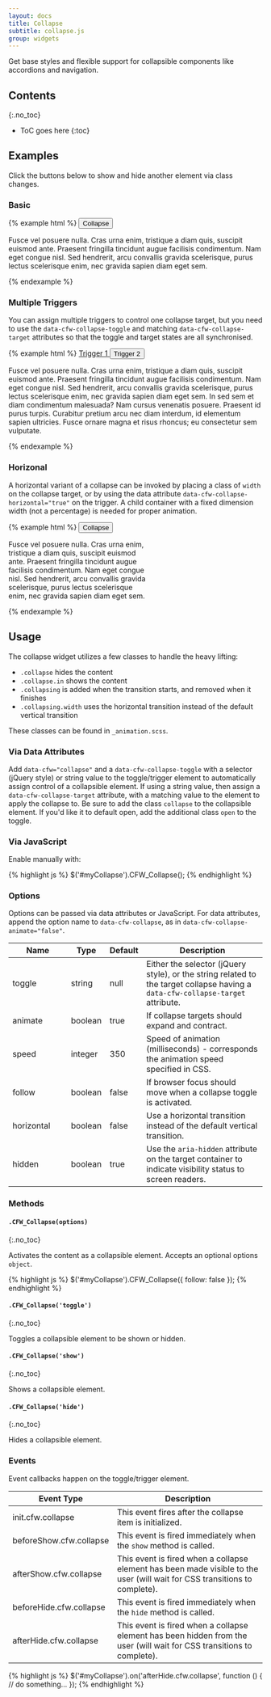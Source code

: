 ```yaml
---
layout: docs
title: Collapse
subtitle: collapse.js
group: widgets
---
```


Get base styles and flexible support for collapsible components like accordions and navigation.

## Contents
{:.no_toc}

* ToC goes here
{:toc}

## Examples

Click the buttons below to show and hide another element via class changes.

### Basic

{% example html %}
<button type="button" class="btn btn-outline-primary" data-cfw="collapse" data-cfw-collapse-toggle="collapseEx1">Collapse <span class="caret"></span></button>
<div class="collapse" data-cfw-collapse-target="collapseEx1">
    <p>Fusce vel posuere nulla. Cras urna enim, tristique a diam quis, suscipit euismod ante. Praesent fringilla tincidunt augue facilisis condimentum. Nam eget congue nisl. Sed hendrerit, arcu convallis gravida scelerisque, purus lectus scelerisque enim, nec gravida sapien diam eget sem.</p>
</div>
{% endexample %}


### Multiple Triggers

You can assign multiple triggers to control one collapse target, but you need to use the `data-cfw-collapse-toggle` and matching `data-cfw-collapse-target` attributes so that the toggle and target states are all synchronised.

{% example html %}
<a href="#" role="button" class="btn btn-outline-primary" data-cfw="collapse" data-cfw-collapse-toggle="multi-collapse">Trigger 1 <span class="caret"></span></a>
<button type="button" class="btn btn-outline-primary" data-cfw="collapse" data-cfw-collapse-toggle="multi-collapse">Trigger 2 <span class="caret"></span></button>
<div data-cfw-collapse-target="multi-collapse">
    <p>Fusce vel posuere nulla. Cras urna enim, tristique a diam quis, suscipit euismod ante. Praesent fringilla tincidunt augue facilisis condimentum. Nam eget congue nisl. Sed hendrerit, arcu convallis gravida scelerisque, purus lectus scelerisque enim, nec gravida sapien diam eget sem. In sed sem et diam condimentum malesuada? Nam cursus venenatis posuere. Praesent id purus turpis. Curabitur pretium arcu nec diam interdum, id elementum sapien ultricies. Fusce ornare magna et risus rhoncus; eu consectetur sem vulputate.</p>
</div>
{% endexample %}

### Horizonal

A horizontal variant of a collapse can be invoked by placing a class of `width` on the collapse target, or by using the data attribute `data-cfw-collapse-horizontal="true"` on the trigger.  A child container with a fixed dimension width (not a percentage) is needed for proper animation.

{% example html %}
<button type="button" class="btn btn-outline-primary" data-cfw="collapse" data-cfw-collapse-toggle="collapseEx2" data-cfw-collapse-horizontal="true">Collapse <span class="caret"></span></button>
<div class="collapse width" data-cfw-collapse-target="collapseEx2">
    <div style="width: 20em">
        <p>Fusce vel posuere nulla. Cras urna enim, tristique a diam quis, suscipit euismod ante. Praesent fringilla tincidunt augue facilisis condimentum. Nam eget congue nisl. Sed hendrerit, arcu convallis gravida scelerisque, purus lectus scelerisque enim, nec gravida sapien diam eget sem.</p>
    </div>
</div>
{% endexample %}

## Usage

The collapse widget utilizes a few classes to handle the heavy lifting:

* `.collapse` hides the content
* `.collapse.in` shows the content
* `.collapsing` is added when the transition starts, and removed when it finishes
* `.collapsing.width` uses the horizontal transition instead of the default vertical transition

These classes can be found in `_animation.scss`.

### Via Data Attributes

Add `data-cfw="collapse"` and a `data-cfw-collapse-toggle` with a selector (jQuery style) or string value to the toggle/trigger element to automatically assign control of a collapsible element.
If using a string value, then assign a `data-cfw-collapse-target` attribute, with a matching value to the element to apply the collapse to.
Be sure to add the class `collapse` to the collapsible element.
If you'd like it to default open, add the additional class `open` to the toggle.

### Via JavaScript

Enable manually with:

{% highlight js %}
$('#myCollapse').CFW_Collapse();
{% endhighlight %}

### Options

Options can be passed via data attributes or JavaScript. For data attributes, append the option name to `data-cfw-collapse`, as in `data-cfw-collapse-animate="false"`.

<div class="table-responsive">
    <table class="table table-bordered table-striped">
    <thead>
        <tr>
            <th style="width: 100px;">Name</th>
            <th style="width: 50px;">Type</th>
            <th style="width: 50px;">Default</th>
            <th>Description</th>
        </tr>
    </thead>
    <tbody>
        <tr>
            <td>toggle</td>
            <td>string</td>
            <td>null</td>
            <td>Either the selector (jQuery style), or the string related to the target collapse having a <code>data-cfw-collapse-target</code> attribute.</td>
        </tr>
        <tr>
            <td>animate</td>
            <td>boolean</td>
            <td>true</td>
            <td>If collapse targets should expand and contract.</td>
        </tr>
        <tr>
            <td>speed</td>
            <td>integer</td>
            <td>350</td>
            <td>Speed of animation (milliseconds) - corresponds the animation speed specified in CSS.</td>
        </tr>
        <tr>
            <td>follow</td>
            <td>boolean</td>
            <td>false</td>
            <td>If browser focus should move when a collapse toggle is activated.</td>
        </tr>
        <tr>
            <td>horizontal</td>
            <td>boolean</td>
            <td>false</td>
            <td>Use a horizontal transition instead of the default vertical transition.</td>
        </tr>
        <tr>
            <td>hidden</td>
            <td>boolean</td>
            <td>true</td>
            <td>Use the <code>aria-hidden</code> attribute on the target container to indicate visibility status to screen readers.</td>
        </tr>
    </tbody>
    </table>
</div> <!-- /.table-responsive -->

### Methods

#### `.CFW_Collapse(options)`
{:.no_toc}

Activates the content as a collapsible element. Accepts an optional options `object`.

{% highlight js %}
$('#myCollapse').CFW_Collapse({
    follow: false
});
{% endhighlight %}

#### `.CFW_Collapse('toggle')`
{:.no_toc}

Toggles a collapsible element to be shown or hidden.

#### `.CFW_Collapse('show')`
{:.no_toc}

Shows a collapsible element.

#### `.CFW_Collapse('hide')`
{:.no_toc}

Hides a collapsible element.

### Events

Event callbacks happen on the toggle/trigger element.
<div class="table-responsive">
    <table class="table table-bordered table-striped">
    <thead>
        <tr>
            <th style="width: 150px;">Event Type</th>
            <th>Description</th>
        </tr>
    </thead>
    <tbody>
        <tr>
            <td>init.cfw.collapse</td>
            <td>This event fires after the collapse item is initialized.</td>
        </tr>
        <tr>
            <td>beforeShow.cfw.collapse</td>
            <td>This event is fired immediately when the <code>show</code> method is called.</td>
        </tr>
        <tr>
            <td>afterShow.cfw.collapse</td>
            <td>This event is fired when a collapse element has been made visible to the user (will wait for CSS transitions to complete).</td>
        </tr>
        <tr>
            <td>beforeHide.cfw.collapse</td>
            <td>This event is fired immediately when the <code>hide</code> method is called.</td>
        </tr>
        <tr>
            <td>afterHide.cfw.collapse</td>
            <td>This event is fired when a collapse element has been hidden from the user (will wait for CSS transitions to complete).</td>
        </tr>
    </tbody>
    </table>
</div> <!-- /.table-responsive -->

{% highlight js %}
$('#myCollapse').on('afterHide.cfw.collapse', function () {
  // do something...
});
{% endhighlight %}